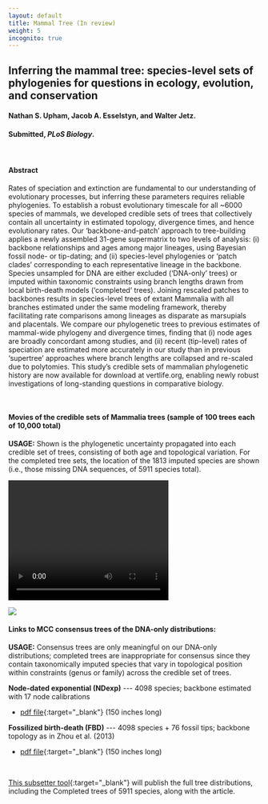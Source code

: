 ```yaml
---
layout: default
title: Mammal Tree (In review)
weight: 5
incognito: true
---
```


## Inferring the mammal tree: species-level sets of phylogenies for questions in ecology, evolution, and conservation
#### Nathan S. Upham, Jacob A. Esselstyn, and Walter Jetz.
#### Submitted, _PLoS Biology_.

<br />

#### **Abstract**
Rates of speciation and extinction are fundamental to our understanding of evolutionary processes, but inferring these parameters requires reliable phylogenies. To establish a robust evolutionary timescale for all ~6000 species of mammals, we developed credible sets of trees that collectively contain all uncertainty in estimated topology, divergence times, and hence evolutionary rates. Our ‘backbone-and-patch’ approach to tree-building applies a newly assembled 31-gene supermatrix to two levels of analysis: (i) backbone relationships and ages among major lineages, using Bayesian fossil node- or tip-dating; and (ii) species-level phylogenies or ‘patch clades’ corresponding to each representative lineage in the backbone. Species unsampled for DNA are either excluded (‘DNA-only’ trees) or imputed within taxonomic constraints using branch lengths drawn from local birth-death models (‘completed’ trees). Joining rescaled patches to backbones results in species-level trees of extant Mammalia with all branches estimated under the same modeling framework, thereby facilitating rate comparisons among lineages as disparate as marsupials and placentals. We compare our phylogenetic trees to previous estimates of mammal-wide phylogeny and divergence times, finding that (i) node ages are broadly concordant among studies, and (ii) recent (tip-level) rates of speciation are estimated more accurately in our study than in previous ‘supertree’ approaches where branch lengths are collapsed and re-scaled due to polytomies. This study’s credible sets of mammalian phylogenetic history are now available for download at vertlife.org, enabling newly robust investigations of long-standing questions in comparative biology.

<br />

#### **Movies of the credible sets of Mammalia trees (sample of 100 trees each of 10,000 total)**   
   **USAGE:** Shown is the phylogenetic uncertainty propagated into each credible set of trees, consisting of both age and topological variation. For the completed tree sets, the location of the 1813 imputed species are shown (i.e., those missing DNA sequences, of 5911 species total).

<video width="320" height="240" controls>
  <source src="data/credibleSet_mamPhy_Completed-NDexp_100trees_all_higherNodeCols_tipLabel_v2_tipSeq.mov" type="mov">
</video>

![](http://vertlife.org/data/credibleSet_mamPhy_Completed-NDexp_100trees_all_higherNodeCols_tipLabel_v2_tipSeq.gif)


#### **Links to MCC consensus trees of the DNA-only distributions:**   
   **USAGE:** Consensus trees are only meaningful on our DNA-only distributions; completed trees are inappropriate for consensus since they contain taxonomically imputed species that vary in topological position within constraints (genus or family) across the credible set of trees.
      
   **Node-dated exponential (NDexp)** --- 4098 species; backbone estimated with 17 node calibrations 
   - [pdf file](https://www.dropbox.com/s/7kieolqutegm1ds/MamPhy_fullPosterior_BDvr_DNAonly_4098sp_topoFree_NDexp_MCC_v2_PLOTTED.pdf?dl=1){:target="_blank"} (150 inches long)

   **Fossilized birth-death (FBD)** --- 4098 species + 76 fossil tips; backbone topology as in Zhou et al. (2013)
   - [pdf file](https://www.dropbox.com/s/qy02tip03lenfsq/MamPhy_fullPosterior_BDvr_DNAonly_4098sp_topoFree_FBDasZhouEtAl_MCC_v2_PLOTTED.pdf?dl=1){:target="_blank"} (150 inches long)


<br />

[This subsetter tool](http://vertlife.org/phylosubsets/){:target="_blank"} will publish the full tree distributions, including the Completed trees of 5911 species, along with the article.